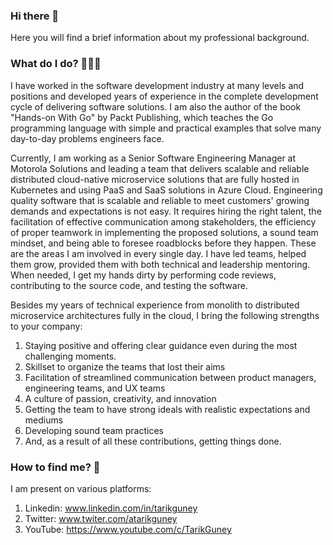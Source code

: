 ### Hi there 👋

Here you will find a brief information about my professional background.

### What do I do? 👨🏻‍💻 

I have worked in the software development industry at many levels and positions and developed years of experience in the complete development cycle of delivering software solutions. I am also the author of the book "Hands-on With Go" by Packt Publishing, which teaches the Go programming language with simple and practical examples that solve many day-to-day problems engineers face.

Currently, I am working as a Senior Software Engineering Manager at Motorola Solutions and leading a team that delivers scalable and reliable distributed cloud-native microservice solutions that are fully hosted in Kubernetes and using PaaS and SaaS solutions in Azure Cloud. Engineering quality software that is scalable and reliable to meet customers' growing demands and expectations is not easy. It requires hiring the right talent, the facilitation of effective communication among stakeholders, the efficiency of proper teamwork in implementing the proposed solutions, a sound team mindset, and being able to foresee roadblocks before they happen. These are the areas I am involved in every single day. I have led teams, helped them grow, provided them with both technical and leadership mentoring. When needed, I get my hands dirty by performing code reviews, contributing to the source code, and testing the software.

Besides my years of technical experience from monolith to distributed microservice architectures fully in the cloud, I bring the following strengths to your company:

1. Staying positive and offering clear guidance even during the most challenging moments.
2. Skillset to organize the teams that lost their aims
3. Facilitation of streamlined communication between product managers, engineering teams, and UX teams
4. A culture of passion, creativity, and innovation
5. Getting the team to have strong ideals with realistic expectations and mediums
6. Developing sound team practices
7. And, as a result of all these contributions, getting things done. 

### How to find me? 📨

I am present on various platforms:

1. Linkedin: www.linkedin.com/in/tarikguney
2. Twitter: www.twiter.com/atarikguney
3. YouTube: https://www.youtube.com/c/TarikGuney
